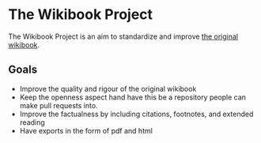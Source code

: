 # The Wikibook Project

The Wikibook Project is an aim to standardize and improve [the original wikibook](https://github.com/angrave/SystemProgramming/wiki).

## Goals

* Improve the quality and rigour of the original wikibook
* Keep the openness aspect hand have this be a repository people can make pull requests into.
* Improve the factualness by including citations, footnotes, and extended reading
* Have exports in the form of pdf and html
